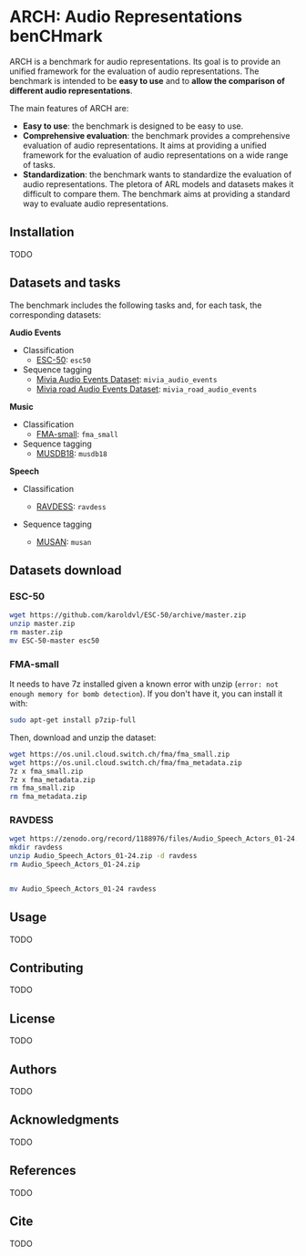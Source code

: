 # ARCH: Audio Representations benCHmark

ARCH is a benchmark for audio representations. Its goal is to provide an unified framework for the evaluation of audio representations.
The benchmark is intended to be **easy to use** and to **allow the comparison of different audio representations**.

The main features of ARCH are:
- **Easy to use**: the benchmark is designed to be easy to use.
- **Comprehensive evaluation**: the benchmark provides a comprehensive evaluation of audio representations. It aims at providing a unified framework for the evaluation of audio representations on a wide range of tasks.
- **Standardization**: the benchmark wants to standardize the evaluation of audio representations. The pletora of ARL models and datasets makes it difficult to compare them. The benchmark aims at providing a standard way to evaluate audio representations.

## Installation

TODO

## Datasets and tasks

The benchmark includes the following tasks and, for each task, the corresponding datasets:

**Audio Events**

- Classification
    - [ESC-50](https://github.com/karolpiczak/ESC-50): `esc50`
- Sequence tagging
    - [Mivia Audio Events Dataset](https://mivia.unisa.it/datasets/audio-analysis/mivia-audio-events/): `mivia_audio_events`
    - [Mivia road Audio Events Dataset](https://mivia.unisa.it/datasets/audio-analysis/mivia-road-audio-events-data-set/): `mivia_road_audio_events`


**Music**

- Classification
    - [FMA-small](https://github.com/mdeff/fma): `fma_small`
- Sequence tagging
    - [MUSDB18](https://sigsep.github.io/datasets/musdb.html): `musdb18`


**Speech**
- Classification
    - [RAVDESS](https://zenodo.org/record/1188976): `ravdess`

- Sequence tagging
    - [MUSAN](https://www.openslr.org/17/): `musan`


## Datasets download

### ESC-50
```bash
wget https://github.com/karoldvl/ESC-50/archive/master.zip
unzip master.zip
rm master.zip
mv ESC-50-master esc50
```

### FMA-small
It needs to have 7z installed given a known error with unzip (`error: not enough memory for bomb detection`). If you don't have it, you can install it with:
```bash
sudo apt-get install p7zip-full
```

Then, download and unzip the dataset:
```bash
wget https://os.unil.cloud.switch.ch/fma/fma_small.zip
wget https://os.unil.cloud.switch.ch/fma/fma_metadata.zip
7z x fma_small.zip
7z x fma_metadata.zip
rm fma_small.zip
rm fma_metadata.zip
```

### RAVDESS
```bash
wget https://zenodo.org/record/1188976/files/Audio_Speech_Actors_01-24.zip
mkdir ravdess
unzip Audio_Speech_Actors_01-24.zip -d ravdess
rm Audio_Speech_Actors_01-24.zip


mv Audio_Speech_Actors_01-24 ravdess
```


## Usage

TODO

## Contributing

TODO

## License

TODO

## Authors

TODO

## Acknowledgments

TODO

## References

TODO

## Cite

TODO
